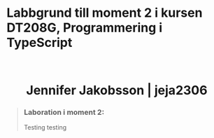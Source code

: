 # Labbgrund till moment 2 i kursen DT208G, Programmering i TypeScript
<br>
<h1 align="center">
  Jennifer Jakobsson | jeja2306
</h1>

>### Laboration i moment 2:
> Testing testing